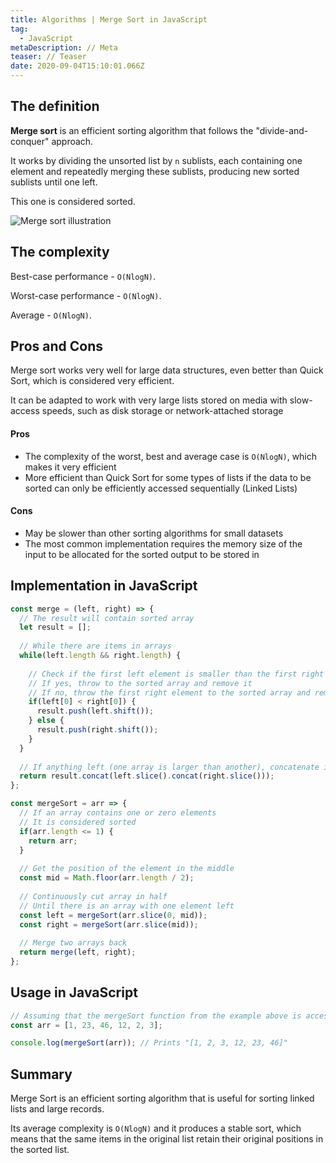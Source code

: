 ```yaml
---
title: Algorithms | Merge Sort in JavaScript
tag:
  - JavaScript
metaDescription: // Meta
teaser: // Teaser
date: 2020-09-04T15:10:01.066Z
---
```

## The definition

**Merge sort** is an efficient sorting algorithm that follows the "divide-and-conquer" approach.

It works by dividing the unsorted list by `n` sublists, each containing one element and repeatedly merging these sublists, producing new sorted sublists until one left. 

This one is considered sorted.

![Merge sort illustration](/img/merge-sort-example-300px.gif "Merge sort illustration")

## The complexity

Best-case performance - `O(NlogN)`.

Worst-case performance - `O(NlogN)`.

Average - `O(NlogN)`.

## Pros and Cons

Merge sort works very well for large data structures, even better than Quick Sort, which is considered very efficient. 

It can be adapted to work with very large lists stored on media with slow-access speeds, such as disk storage or network-attached storage

#### Pros

* The complexity of the worst, best and average case is `O(NlogN)`, which makes it very efficient
* More efficient than Quick Sort for some types of lists if the data to be sorted can only be efficiently accessed sequentially (Linked Lists)

#### Cons

* May be slower than other sorting algorithms for small datasets
* The most common implementation requires the memory size of the input to be allocated for the sorted output to be stored in

## Implementation in JavaScript

```javascript
const merge = (left, right) => {
  // The result will contain sorted array
  let result = [];
  
  // While there are items in arrays
  while(left.length && right.length) {
  
    // Check if the first left element is smaller than the first right
    // If yes, throw to the sorted array and remove it
    // If no, throw the first right element to the sorted array and remove it
    if(left[0] < right[0]) {
      result.push(left.shift());
    } else {
      result.push(right.shift());
    }
  }
  
  // If anything left (one array is larger than another), concatenate it
  return result.concat(left.slice().concat(right.slice()));
};

const mergeSort = arr => {
  // If an array contains one or zero elements
  // It is considered sorted
  if(arr.length <= 1) {
    return arr;
  }
  
  // Get the position of the element in the middle
  const mid = Math.floor(arr.length / 2);
  
  // Continuously cut array in half
  // Until there is an array with one element left
  const left = mergeSort(arr.slice(0, mid));
  const right = mergeSort(arr.slice(mid));
  
  // Merge two arrays back
  return merge(left, right);
};
```

## Usage in JavaScript

```javascript
// Assuming that the mergeSort function from the example above is accessible
const arr = [1, 23, 46, 12, 2, 3];

console.log(mergeSort(arr)); // Prints "[1, 2, 3, 12, 23, 46]"
```

## Summary

Merge Sort is an efficient sorting algorithm that is useful for sorting linked lists and large records.

Its average complexity is `O(NlogN)` and it produces a stable sort, which means that the same items in the original list retain their original positions in the sorted list.